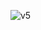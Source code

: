 ![v5](https://user-images.githubusercontent.com/111684641/215954968-c153fec6-3389-4dc5-abed-8918206de631.png)
